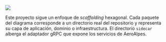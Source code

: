 [![](https://img.plantuml.biz/plantuml/svg/ZLHDRzim3BtxLn2vR0E67VOB6dGRUYo6OjU2aHX7ZIog-iWI3Fdle-JOYTCOY2wMzIZfyV693p5XIBcppIVuO-G7D877zqo98gmmeaOW1nZUiqcaKWu86zfZomvjqtXKMsm95Z6e1VnhGCQuXXGOhQSu85FKcmLW1FcEeED444oxIS3h2LB6JwSz6vSYFBsyF0FjVQQOECBE8Foo6BVVndXokfxMVBnOiLkRjjxTJsUklmBBUAnBee4ox4IW0w1I51aGB1QvgEYdKKZTHONUgFEMOoKp_CpG-G3tXBHfkLpQ5IsaE0Vm8PDGAOkIWYAV-2uo7UiyS3dDB-esbT0QSeaMjz6Dd6-bwhTHBzwPnGA9il5L6uUTKRDnEzeOLSdEu9c6JFhf67QSKVUKyEIu7zmP9tIAaevQ5cfWf0RKIVAehwAZ64DKqGnaGMfXB9zV2dn6RusgllawsQRxIu30k7N0KiHSdzcNkueMYVHV3jkQw_0pa-C7k8pbgjX6ZOREGjner5HUHvTbSH8kdG4YUmu9NV7yPMEuGRYNVDeMej6aCFIC-_chtxOtUyIvWqZm63qkp_dJhxxxmmBcJCQfc6C6ZXHsfhZmOl_nnciX5_5jS7aVS2NtERTn-rAZBzO9qFv-VgngLfN56cFCwN59GzWd2evhcuAbvBmiEVSgZmeVcmUPImV_3m00)](https://editor.plantuml.com/uml/ZLHDRzim3BtxLn2vR0E67VOB6dGRUYo6OjU2aHX7ZIog-iWI3Fdle-JOYTCOY2wMzIZfyV693p5XIBcppIVuO-G7D877zqo98gmmeaOW1nZUiqcaKWu86zfZomvjqtXKMsm95Z6e1VnhGCQuXXGOhQSu85FKcmLW1FcEeED444oxIS3h2LB6JwSz6vSYFBsyF0FjVQQOECBE8Foo6BVVndXokfxMVBnOiLkRjjxTJsUklmBBUAnBee4ox4IW0w1I51aGB1QvgEYdKKZTHONUgFEMOoKp_CpG-G3tXBHfkLpQ5IsaE0Vm8PDGAOkIWYAV-2uo7UiyS3dDB-esbT0QSeaMjz6Dd6-bwhTHBzwPnGA9il5L6uUTKRDnEzeOLSdEu9c6JFhf67QSKVUKyEIu7zmP9tIAaevQ5cfWf0RKIVAehwAZ64DKqGnaGMfXB9zV2dn6RusgllawsQRxIu30k7N0KiHSdzcNkueMYVHV3jkQw_0pa-C7k8pbgjX6ZOREGjner5HUHvTbSH8kdG4YUmu9NV7yPMEuGRYNVDeMej6aCFIC-_chtxOtUyIvWqZm63qkp_dJhxxxmmBcJCQfc6C6ZXHsfhZmOl_nnciX5_5jS7aVS2NtERTn-rAZBzO9qFv-VgngLfN56cFCwN59GzWd2evhcuAbvBmiEVSgZmeVcmUPImV_3m00)

Este proyecto sigue un enfoque de *scaffolding* hexagonal. Cada paquete del diagrama corresponde a un directorio real del repositorio y representa su capa de aplicación, dominio o infraestructura. El directorio `sidecar` alberga el adaptador gRPC que expone los servicios de AeroAlpes.

